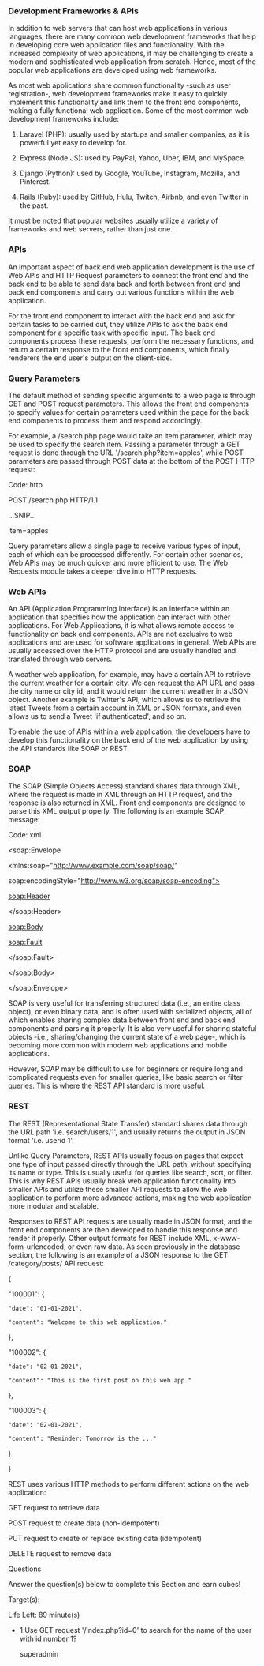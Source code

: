 <h3>Development Frameworks & APIs</h3>

In addition to web servers that can host web applications in various languages, there are many common web development frameworks that help in developing core web application files and functionality. With the increased complexity of web applications, it may be challenging to create a modern and sophisticated web application from scratch. Hence, most of the popular web applications are developed using web frameworks.

As most web applications share common functionality -such as user registration-, web development frameworks make it easy to quickly implement this functionality and link them to the front end components, making a fully functional web application. Some of the most common web development frameworks include:

1. Laravel (PHP): usually used by startups and smaller companies, as it is powerful yet easy to develop for.

2. Express (Node.JS): used by PayPal, Yahoo, Uber, IBM, and MySpace.

3. Django (Python): used by Google, YouTube, Instagram, Mozilla, and Pinterest.

4. Rails (Ruby): used by GitHub, Hulu, Twitch, Airbnb, and even Twitter in the past.

It must be noted that popular websites usually utilize a variety of frameworks and web servers, rather than just one.

<h3>APIs</h3>

An important aspect of back end web application development is the use of Web APIs and HTTP Request parameters to connect the front end and the back end to be able to send data back and forth between front end and back end components and carry out various functions within the web application.

For the front end component to interact with the back end and ask for certain tasks to be carried out, they utilize APIs to ask the back end component for a specific task with specific input. The back end components process these requests, perform the necessary functions, and return a certain response to the front end components, which finally renderers the end user's output on the client-side.

<h3>Query Parameters</h3>

The default method of sending specific arguments to a web page is through GET and POST request parameters. This allows the front end components to specify values for certain parameters used within the page for the back end components to process them and respond accordingly.

For example, a /search.php page would take an item parameter, which may be used to specify the search item. Passing a parameter through a GET request is done through the URL '/search.php?item=apples', while POST parameters are passed through POST data at the bottom of the POST HTTP request:

Code: http

POST /search.php HTTP/1.1

...SNIP...

item=apples

Query parameters allow a single page to receive various types of input, each of which can be processed differently. For certain other scenarios, Web APIs may be much quicker and more efficient to use. The Web Requests module takes a deeper dive into HTTP requests.

<h3>Web APIs</h3>

An API (Application Programming Interface) is an interface within an application that specifies how the application can interact with other applications. For Web Applications, it is what allows remote access to functionality on back end components. APIs are not exclusive to web applications and are used for software applications in general. Web APIs are usually accessed over the HTTP protocol and are usually handled and translated through web servers.

A weather web application, for example, may have a certain API to retrieve the current weather for a certain city. We can request the API URL and pass the city name or city id, and it would return the current weather in a JSON object. Another example is Twitter's API, which allows us to retrieve the latest Tweets from a certain account in XML or JSON formats, and even allows us to send a Tweet 'if authenticated', and so on.

To enable the use of APIs within a web application, the developers have to develop this functionality on the back end of the web application by using the API standards like SOAP or REST.

<h3>SOAP</h3>

The SOAP (Simple Objects Access) standard shares data through XML, where the request is made in XML through an HTTP request, and the response is also returned in XML. Front end components are designed to parse this XML output properly. The following is an example SOAP message:

Code: xml

<?xml version="1.0"?>

<soap:Envelope

xmlns:soap="http://www.example.com/soap/soap/"

soap:encodingStyle="http://www.w3.org/soap/soap-encoding">

<soap:Header>

</soap:Header>

<soap:Body>

<soap:Fault>

</soap:Fault>

</soap:Body>

</soap:Envelope>

SOAP is very useful for transferring structured data (i.e., an entire class object), or even binary data, and is often used with serialized objects, all of which enables sharing complex data between front end and back end components and parsing it properly. It is also very useful for sharing stateful objects -i.e., sharing/changing the current state of a web page-, which is becoming more common with modern web applications and mobile applications.

However, SOAP may be difficult to use for beginners or require long and complicated requests even for smaller queries, like basic search or filter queries. This is where the REST API standard is more useful.

<h3>REST</h3>

The REST (Representational State Transfer) standard shares data through the URL path 'i.e. search/users/1', and usually returns the output in JSON format 'i.e. userid 1'.

Unlike Query Parameters, REST APIs usually focus on pages that expect one type of input passed directly through the URL path, without specifying its name or type. This is usually useful for queries like search, sort, or filter. This is why REST APIs usually break web application functionality into smaller APIs and utilize these smaller API requests to allow the web application to perform more advanced actions, making the web application more modular and scalable.

Responses to REST API requests are usually made in JSON format, and the front end components are then developed to handle this response and render it properly. Other output formats for REST include XML, x-www-form-urlencoded, or even raw data. As seen previously in the database section, the following is an example of a JSON response to the GET /category/posts/ API request:

{

"100001": {

    "date": "01-01-2021",

    "content": "Welcome to this web application."

},

"100002": {

    "date": "02-01-2021",

    "content": "This is the first post on this web app."

},

"100003": {

    "date": "02-01-2021",

    "content": "Reminder: Tomorrow is the ..."

}

}

REST uses various HTTP methods to perform different actions on the web application:

GET request to retrieve data

POST request to create data (non-idempotent)

PUT request to create or replace existing data (idempotent)

DELETE request to remove data

Questions

Answer the question(s) below to complete this Section and earn cubes!

Target(s):

Life Left: 89 minute(s)

- 1 Use GET request '/index.php?id=0' to search for the name of the user with id number 1?

  superadmin

